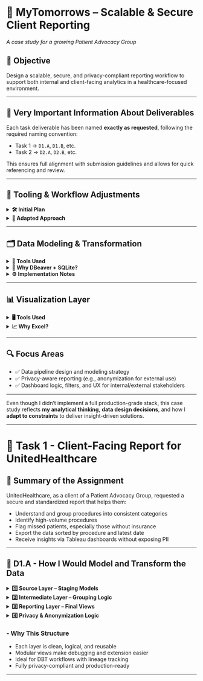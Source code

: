 
# 💊 MyTomorrows – Scalable & Secure Client Reporting  
_A case study for a growing Patient Advocacy Group_

## 🎯 Objective  
Design a scalable, secure, and privacy-compliant reporting workflow to support both internal and client-facing analytics in a healthcare-focused environment.

---

## 📌 Very Important Information About Deliverables  

Each task deliverable has been named **exactly as requested**, following the required naming convention:  
- Task 1 → `D1.A`, `D1.B`, etc.  
- Task 2 → `D2.A`, `D2.B`, etc.  

This ensures full alignment with submission guidelines and allows for quick referencing and review.

---

## 🧰 Tooling & Workflow Adjustments  

<details>
<summary><strong>🛠️ Initial Plan</strong></summary>

The original architecture involved:
- Loading the dataset into **PostgreSQL**
- Transforming it using **DBT**
- Orchestrating the pipeline with **Airflow**
- Visualizing with **Tableau**

</details>

<details>
<summary><strong>🔄 Adapted Approach</strong></summary>

Due to local environment constraints and time sensitivity, I adapted the setup to focus on delivering the **core value** of the assignment using accessible tools.

</details>

---

## 🗂️ Data Modeling & Transformation

<details>
<summary><strong>🧪 Tools Used</strong></summary>

- **DBeaver** (as SQL interface)  
- **SQLite** (lightweight local database)  
- **CSV files** (as source data)

</details>

<details>
<summary><strong>🧠 Why DBeaver + SQLite?</strong></summary>

This combination allowed me to:
- Quickly **explore** and **understand** the dataset  
- Test **joins**, **filters**, and **business logic**  
- Visualize relationships before moving to a production-grade setup

> I treated this as a "sandbox phase" — experiment first, then scale to PostgreSQL + DBT as a theoretical proposal.

</details>

<details>
<summary><strong>⚙️ Implementation Notes</strong></summary>

- Created schemas manually in DBeaver  
- Modeled key views to simulate reporting layers  
- Converted views to tables where SQLite limitations required it

</details>

---

## 📊 Visualization Layer

<details>
<summary><strong>🖥️ Tools Used</strong></summary>

- **Tableau (local version)**  
- **Excel (as data connector)**

</details>

<details>
<summary><strong>📈 Why Excel?</strong></summary>

My local Tableau version does not support live database connections. As a workaround:
- Transformed views were exported as Excel files  
- Used those as the data source for dashboarding  
- Created mockups and walkthroughs where interactivity was limited

</details>

---

## 🔍 Focus Areas

- ✅ Data pipeline design and modeling strategy  
- ✅ Privacy-aware reporting (e.g., anonymization for external use)  
- ✅ Dashboard logic, filters, and UX for internal/external stakeholders

---

Even though I didn’t implement a full production-grade stack, this case study reflects **my analytical thinking**, **data design decisions**, and how I **adapt to constraints** to deliver insight-driven solutions.

---

# 📁 Task 1 - Client-Facing Report for UnitedHealthcare

## 📌 Summary of the Assignment

UnitedHealthcare, as a client of a Patient Advocacy Group, requested a secure and standardized report that helps them:

- Understand and group procedures into consistent categories  
- Identify high-volume procedures  
- Flag missed patients, especially those without insurance  
- Export the data sorted by procedure and latest date  
- Receive insights via Tableau dashboards without exposing PII  

---

## 🧩 D1.A - How I Would Model and Transform the Data

<details>
<summary><strong>1️⃣ Source Layer – Staging Models</strong></summary>

```sql
CREATE VIEW A2_rpt_encounter_procedure_flat_ymd AS
SELECT 
  e.Id AS encounter_id,
  STRFTIME('%Y-%m-%d', e.START) AS START,
  e.PATIENT,
  e.DESCRIPTION AS encounter_description,
  p.CODE AS procedure_code,
  p.DESCRIPTION AS procedure_description,
  p.BASE_COST,
  pa.NAME AS payer_name,
  o.NAME AS org_name
FROM fct_procedures p
JOIN fct_encounters e ON p.ENCOUNTER = e.Id
JOIN dim_payers pa ON e.PAYER = pa.Id
JOIN dim_organizations o ON e.ORGANIZATION = o.Id;
```

</details>

<details>
<summary><strong>2️⃣ Intermediate Layer – Grouping Logic</strong></summary>

```sql
CREATE VIEW X1_rpt_encounter_procedure_with_grouping AS
SELECT 
  e.Id AS encounter_id,
  e.START,
  e.PATIENT,
  e.DESCRIPTION AS encounter_description,
  p.CODE AS procedure_code,
  p.DESCRIPTION AS procedure_description,
  p.BASE_COST,
  e.PAYER AS payer,
  pa.NAME AS payer_name,
  o.NAME AS org_name,
  CASE
    WHEN LOWER(p.DESCRIPTION) LIKE '%assessment%' THEN 'Assessment'
    WHEN LOWER(p.DESCRIPTION) LIKE '%screening%' THEN 'Screening'
    WHEN LOWER(p.DESCRIPTION) LIKE '%dialysis%' THEN 'Chronic Care'
    WHEN LOWER(p.DESCRIPTION) LIKE '%injection%' THEN 'Medication Administration'
    WHEN LOWER(p.DESCRIPTION) LIKE '%therapy%' THEN 'Rehabilitation'
    WHEN LOWER(p.DESCRIPTION) LIKE '%chemotherapy%' THEN 'Oncology'
    WHEN LOWER(p.DESCRIPTION) LIKE '%colonoscopy%' THEN 'Diagnostic Procedure'
    WHEN LOWER(p.DESCRIPTION) LIKE '%examination%' THEN 'Diagnostic Procedure'
    WHEN LOWER(p.DESCRIPTION) LIKE '%biopsy%' THEN 'Diagnostic Procedure'
    WHEN LOWER(p.DESCRIPTION) LIKE '%ultrasound%' THEN 'Imaging'
    WHEN LOWER(p.DESCRIPTION) LIKE '%mammography%' THEN 'Imaging'
    WHEN LOWER(p.DESCRIPTION) LIKE '%echocardiography%' THEN 'Imaging'
    WHEN LOWER(p.DESCRIPTION) LIKE '%scan%' THEN 'Imaging'
    WHEN LOWER(p.DESCRIPTION) LIKE '%cardioversion%' THEN 'Surgical Procedure'
    WHEN LOWER(p.DESCRIPTION) LIKE '%ablation%' THEN 'Surgical Procedure'
    WHEN LOWER(p.DESCRIPTION) LIKE '%surgery%' THEN 'Surgical Procedure'
    WHEN LOWER(p.DESCRIPTION) LIKE '%vaccination%' THEN 'Preventive Care'
    WHEN LOWER(p.DESCRIPTION) LIKE '%test%' THEN 'Laboratory'
    WHEN LOWER(p.DESCRIPTION) LIKE '%measurement%' THEN 'Laboratory'
    ELSE 'Other'
  END AS standardized_group
FROM fct_procedures p
JOIN fct_encounters e ON p.ENCOUNTER = e.Id
JOIN dim_payers pa ON e.PAYER = pa.Id
JOIN dim_organizations o ON e.ORGANIZATION = o.Id;
```

</details>

<details>
<summary><strong>3️⃣ Reporting Layer – Final Views</strong></summary>

**Volume Report for UHC**  
```sql
CREATE VIEW C1_rpt_procedure_volume_uhc AS
SELECT
  p.CODE AS procedure_code,
  p.DESCRIPTION AS procedure_description,
  COUNT(*) AS procedure_count,
  SUM(p.BASE_COST) AS total_base_cost
FROM fct_procedures p
JOIN fct_encounters e ON p.ENCOUNTER = e.Id
JOIN dim_payers py ON e.PAYER = py.Id
WHERE py.NAME = 'UnitedHealthcare'
GROUP BY p.CODE, p.DESCRIPTION;
```

**High Volume Patients**  
```sql
CREATE VIEW C2_rpt_high_volume_patients_uhc AS
SELECT 
  e.PATIENT,
  COUNT(*) AS total_visits
FROM fct_encounters e
JOIN dim_payers py ON e.PAYER = py.Id
WHERE py.NAME = 'UnitedHealthcare'
GROUP BY e.PATIENT
HAVING COUNT(*) > 50
ORDER BY total_visits DESC;
```

**Uninsured Patients**  
```sql
CREATE VIEW C4_rpt_uninsured_patients_all AS
SELECT 
  e.PATIENT,
  COUNT(*) AS uninsured_visits,
  SUM(e.TOTAL_CLAIM_COST) AS total_cost
FROM fct_encounters e
JOIN dim_payers py ON e.PAYER = py.Id
WHERE LOWER(py.NAME) LIKE '%insurance%'
GROUP BY e.PATIENT
ORDER BY uninsured_visits DESC;
```

**Sorted Export**  
```sql
CREATE VIEW C6_rpt_procedure_sorted_export_uhc AS
SELECT 
  e.PATIENT,
  p.CODE AS procedure_code,
  p.DESCRIPTION AS procedure_description,
  p.BASE_COST,
  e.START AS procedure_date,
  e.TOTAL_CLAIM_COST,
  e.PAYER_COVERAGE
FROM fct_procedures p
JOIN fct_encounters e ON p.ENCOUNTER = e.Id
JOIN dim_payers py ON e.PAYER = py.Id
WHERE py.NAME = 'UnitedHealthcare'
ORDER BY p.CODE, procedure_date DESC;
```

</details>

<details>
<summary><strong>4️⃣ Privacy & Anonymization Logic</strong></summary>

```sql
substr(HEX(abs(e.PATIENT * 100000007 % 1000000007)), 1, 12) AS masked_patient_id
```

**Final Tableau Export Example**  
```sql
CREATE VIEW X2_rpt_tableau_export_masked AS
SELECT 
  e.Id AS encounter_id,
  e.START,
  substr(HEX(abs(e.PATIENT * 100000007 % 1000000007)), 1, 12) AS masked_patient_id,
  e.DESCRIPTION AS encounter_description,
  p.CODE AS procedure_code,
  p.DESCRIPTION AS procedure_description,
  p.BASE_COST,
  e.TOTAL_CLAIM_COST,
  e.PAYER_COVERAGE,
  e.payer,
  pa.NAME AS payer_name,
  o.NAME AS org_name,
  CASE
    WHEN LOWER(p.DESCRIPTION) LIKE '%assessment%' THEN 'Assessment'
    WHEN LOWER(p.DESCRIPTION) LIKE '%screening%' THEN 'Screening'
    WHEN LOWER(p.DESCRIPTION) LIKE '%dialysis%' THEN 'Chronic Care'
    WHEN LOWER(p.DESCRIPTION) LIKE '%injection%' THEN 'Medication Administration'
    WHEN LOWER(p.DESCRIPTION) LIKE '%therapy%' THEN 'Rehabilitation'
    WHEN LOWER(p.DESCRIPTION) LIKE '%chemotherapy%' THEN 'Oncology'
    WHEN LOWER(p.DESCRIPTION) LIKE '%colonoscopy%' THEN 'Diagnostic Procedure'
    WHEN LOWER(p.DESCRIPTION) LIKE '%examination%' THEN 'Diagnostic Procedure'
    WHEN LOWER(p.DESCRIPTION) LIKE '%biopsy%' THEN 'Diagnostic Procedure'
    WHEN LOWER(p.DESCRIPTION) LIKE '%ultrasound%' THEN 'Imaging'
    WHEN LOWER(p.DESCRIPTION) LIKE '%mammography%' THEN 'Imaging'
    WHEN LOWER(p.DESCRIPTION) LIKE '%echocardiography%' THEN 'Imaging'
    WHEN LOWER(p.DESCRIPTION) LIKE '%scan%' THEN 'Imaging'
    WHEN LOWER(p.DESCRIPTION) LIKE '%cardioversion%' THEN 'Surgical Procedure'
    WHEN LOWER(p.DESCRIPTION) LIKE '%ablation%' THEN 'Surgical Procedure'
    WHEN LOWER(p.DESCRIPTION) LIKE '%surgery%' THEN 'Surgical Procedure'
    WHEN LOWER(p.DESCRIPTION) LIKE '%vaccination%' THEN 'Preventive Care'
    WHEN LOWER(p.DESCRIPTION) LIKE '%test%' THEN 'Laboratory'
    WHEN LOWER(p.DESCRIPTION) LIKE '%measurement%' THEN 'Laboratory'
    ELSE 'Other'
  END AS standardized_group
FROM fct_procedures p
JOIN fct_encounters e ON p.ENCOUNTER = e.Id
JOIN dim_payers pa ON e.PAYER = pa.Id
JOIN dim_organizations o ON e.ORGANIZATION = o.Id;
```

</details>

### - Why This Structure

- Each layer is clean, logical, and reusable
- Modular views make debugging and extension easier
- Ideal for DBT workflows with lineage tracking
- Fully privacy-compliant and production-ready

------
